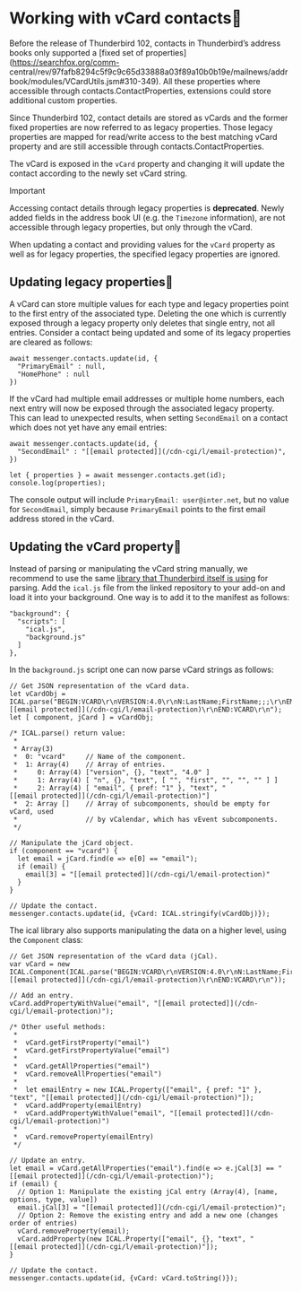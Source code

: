 # Working with vCard contacts

Before the release of Thunderbird 102, contacts in Thunderbird’s address books
only supported a [fixed set of properties](https://searchfox.org/comm-
central/rev/97fafb8294c5f9c9c65d33888a03f89a10b0b19e/mailnews/addrbook/modules/VCardUtils.jsm#310-349).
All these properties where accessible through contacts.ContactProperties,
extensions could store additional custom properties.

Since Thunderbird 102, contact details are stored as vCards and the former
fixed properties are now referred to as legacy properties. Those legacy
properties are mapped for read/write access to the best matching vCard
property and are still accessible through contacts.ContactProperties.

The vCard is exposed in the `vCard` property and changing it will update the
contact according to the newly set vCard string.

Important

Accessing contact details through legacy properties is **deprecated**. Newly
added fields in the address book UI (e.g. the `Timezone` information), are not
accessible through legacy properties, but only through the vCard.

When updating a contact and providing values for the `vCard` property as well
as for legacy properties, the specified legacy properties are ignored.

## Updating legacy properties

A vCard can store multiple values for each type and legacy properties point to
the first entry of the associated type. Deleting the one which is currently
exposed through a legacy property only deletes that single entry, not all
entries. Consider a contact being updated and some of its legacy properties
are cleared as follows:

    
    
    await messenger.contacts.update(id, {
      "PrimaryEmail" : null,
      "HomePhone" : null
    })
    

If the vCard had multiple email addresses or multiple home numbers, each next
entry will now be exposed through the associated legacy property. This can
lead to unexpected results, when setting `SecondEmail` on a contact which does
not yet have any email entries:

    
    
    await messenger.contacts.update(id, {
      "SecondEmail" : "[[email protected]](/cdn-cgi/l/email-protection)",
    })
    
    let { properties } = await messenger.contacts.get(id);
    console.log(properties);
    

The console output will include `PrimaryEmail: user@inter.net`, but no value
for `SecondEmail`, simply because `PrimaryEmail` points to the first email
address stored in the vCard.

## Updating the vCard property

Instead of parsing or manipulating the vCard string manually, we recommend to
use the same [library that Thunderbird itself is
using](https://github.com/mozilla-comm/ical.js/releases) for parsing. Add the
`ical.js` file from the linked repository to your add-on and load it into your
background. One way is to add it to the manifest as follows:

    
    
    "background": {
      "scripts": [
        "ical.js",
        "background.js"
      ]
    },
    

In the `background.js` script one can now parse vCard strings as follows:

    
    
    // Get JSON representation of the vCard data.
    let vCardObj = ICAL.parse("BEGIN:VCARD\r\nVERSION:4.0\r\nN:LastName;FirstName;;;\r\nEMAIL;PREF=1:[[email protected]](/cdn-cgi/l/email-protection)\r\nEND:VCARD\r\n");
    let [ component, jCard ] = vCardObj;
    
    /* ICAL.parse() return value:
     *
     * Array(3)
     *  0: "vcard"     // Name of the component.
     *  1: Array(4)    // Array of entries.
     *     0: Array(4) ["version", {}, "text", "4.0" ]
     *     1: Array(4) [ "n", {}, "text", [ "", "first", "", "", "" ] ]
     *     2: Array(4) [ "email", { pref: "1" }, "text", "[[email protected]](/cdn-cgi/l/email-protection)"]
     *  2: Array []    // Array of subcomponents, should be empty for vCard, used
     *                 // by vCalendar, which has vEvent subcomponents.
     */
    
    // Manipulate the jCard object.
    if (component == "vcard") {
      let email = jCard.find(e => e[0] == "email");
      if (email) {
        email[3] = "[[email protected]](/cdn-cgi/l/email-protection)"
      }
    }
    
    // Update the contact.
    messenger.contacts.update(id, {vCard: ICAL.stringify(vCardObj)});
    

The ical library also supports manipulating the data on a higher level, using
the `Component` class:

    
    
    // Get JSON representation of the vCard data (jCal).
    var vCard = new ICAL.Component(ICAL.parse("BEGIN:VCARD\r\nVERSION:4.0\r\nN:LastName;FirstName;;;\r\nEMAIL;PREF=1:[[email protected]](/cdn-cgi/l/email-protection)\r\nEND:VCARD\r\n"));
    
    // Add an entry.
    vCard.addPropertyWithValue("email", "[[email protected]](/cdn-cgi/l/email-protection)");
    
    /* Other useful methods:
     *
     *  vCard.getFirstProperty("email")
     *  vCard.getFirstPropertyValue("email")
     *
     *  vCard.getAllProperties("email")
     *  vCard.removeAllProperties("email")
     *
     *  let emailEntry = new ICAL.Property(["email", { pref: "1" }, "text", "[[email protected]](/cdn-cgi/l/email-protection)"]);
     *  vCard.addProperty(emailEntry)
     *  vCard.addPropertyWithValue("email", "[[email protected]](/cdn-cgi/l/email-protection)")
     *
     *  vCard.removeProperty(emailEntry)
     */
    
    // Update an entry.
    let email = vCard.getAllProperties("email").find(e => e.jCal[3] == "[[email protected]](/cdn-cgi/l/email-protection)");
    if (email) {
      // Option 1: Manipulate the existing jCal entry (Array(4), [name, options, type, value])
      email.jCal[3] = "[[email protected]](/cdn-cgi/l/email-protection)";
      // Option 2: Remove the existing entry and add a new one (changes order of entries)
      vCard.removeProperty(email);
      vCard.addProperty(new ICAL.Property(["email", {}, "text", "[[email protected]](/cdn-cgi/l/email-protection)"]);
    }
    
    // Update the contact.
    messenger.contacts.update(id, {vCard: vCard.toString()});
    

